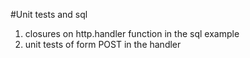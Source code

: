 #Unit tests and sql
1. closures on http.handler function in the sql example
2. unit tests of form POST in the handler
